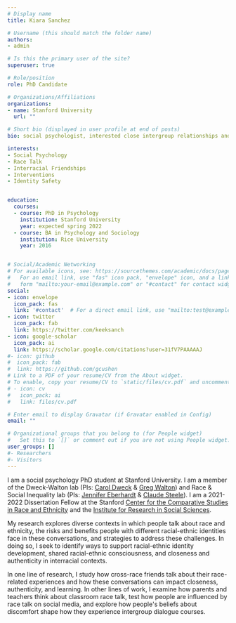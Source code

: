 ```yaml
---
# Display name
title: Kiara Sanchez

# Username (this should match the folder name)
authors:
- admin

# Is this the primary user of the site?
superuser: true

# Role/position
role: PhD Candidate

# Organizations/Affiliations
organizations:
- name: Stanford University
  url: ""

# Short bio (displayed in user profile at end of posts)
bio: social psychologist, interested close intergroup relationships and conversations about identity

interests:
- Social Psychology
- Race Talk
- Interracial Friendships
- Interventions
- Identity Safety


education:
  courses:
  - course: PhD in Psychology
    institution: Stanford University
    year: expected spring 2022
  - course: BA in Psychology and Sociology
    institution: Rice University
    year: 2016


# Social/Academic Networking
# For available icons, see: https://sourcethemes.com/academic/docs/page-builder/#icons
#   For an email link, use "fas" icon pack, "envelope" icon, and a link in the
#   form "mailto:your-email@example.com" or "#contact" for contact widget.
social:
- icon: envelope
  icon_pack: fas
  link: '#contact'  # For a direct email link, use "mailto:test@example.org".
- icon: twitter
  icon_pack: fab
  link: https://twitter.com/keeksanch
- icon: google-scholar
  icon_pack: ai
  link: https://scholar.google.com/citations?user=31fV7PAAAAAJ
#- icon: github
#  icon_pack: fab
#  link: https://github.com/gcushen
# Link to a PDF of your resume/CV from the About widget.
# To enable, copy your resume/CV to `static/files/cv.pdf` and uncomment the lines below.
# - icon: cv
#   icon_pack: ai
#   link: files/cv.pdf

# Enter email to display Gravatar (if Gravatar enabled in Config)
email: ""

# Organizational groups that you belong to (for People widget)
#   Set this to `[]` or comment out if you are not using People widget.
user_groups: []
#- Researchers
#- Visitors
---
```


I am a social psychology PhD student at Stanford University. I am a member of the Dweck-Walton lab (PIs: [Carol Dweck](https://profiles.stanford.edu/carol-dweck) & [Greg Walton](http://www.gregorywalton-stanford.weebly.com)) and Race & Social Inequality lab (PIs: [Jennifer Eberhardt](https://web.stanford.edu/~eberhard/about-jennifer-eberhardt.html) & [Claude Steele](https://claudesteele.com/)). I am a 2021-2022 Dissertation Fellow at the Stanford [Center for the Comparative Studies in Race and Ethnicity](https://ccsre.stanford.edu/programs/graduate-dissertation-fellowship) and the [Institute for Research in Social Sciences](https://iriss.stanford.edu/people/students/dissertation-fellows). 

My research explores diverse contexts in which people talk about race and ethnicity, the risks and benefits people with different racial-ethnic identities face in these conversations, and strategies to address these challenges. In doing so, I seek to identify ways to support racial-ethnic identity development, shared racial-ethnic consciousness, and closeness and authenticity in interracial contexts.

In one line of research, I study how cross-race friends talk about their race-related experiences and how these conversations can impact closeness, authenticity, and learning. In other lines of work, I examine how parents and teachers think about classroom race talk, test how people are influenced by race talk on social media, and explore how people's beliefs about discomfort shape how they experience intergroup dialogue courses. 

